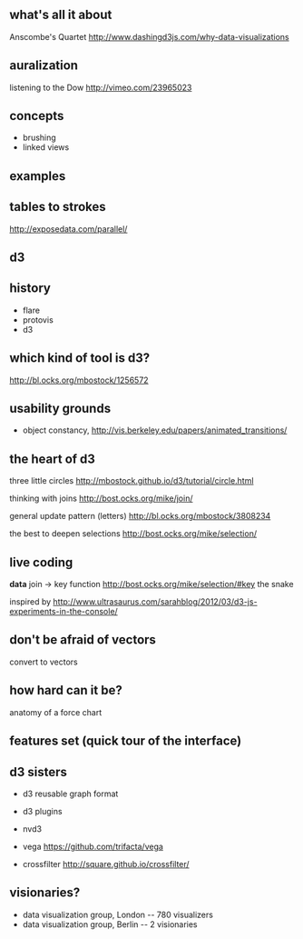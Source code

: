 
## what's all it about

Anscombe's Quartet http://www.dashingd3js.com/why-data-visualizations


## auralization

listening to the Dow http://vimeo.com/23965023


## concepts

- brushing
- linked views


## examples


## tables to strokes

http://exposedata.com/parallel/



## d3


## history

- flare
- protovis
- d3


## which kind of tool is d3?

http://bl.ocks.org/mbostock/1256572


## usability grounds

- object constancy, http://vis.berkeley.edu/papers/animated_transitions/


## the heart of d3


three little circles http://mbostock.github.io/d3/tutorial/circle.html

thinking with joins http://bost.ocks.org/mike/join/

general update pattern (letters) http://bl.ocks.org/mbostock/3808234

the best to deepen selections http://bost.ocks.org/mike/selection/


## live coding

 __data__
 join -> key function http://bost.ocks.org/mike/selection/#key
 the snake

inspired by http://www.ultrasaurus.com/sarahblog/2012/03/d3-js-experiments-in-the-console/

## don't be afraid of vectors

 convert to vectors


## how hard can it be?

anatomy of a force chart


## features set (quick tour of the interface)


## d3 sisters

- d3 reusable graph format

- d3 plugins
- nvd3
- vega https://github.com/trifacta/vega
- crossfilter http://square.github.io/crossfilter/


## visionaries?

- data visualization group, London -- 780 visualizers
- data visualization group, Berlin -- 2 visionaries
